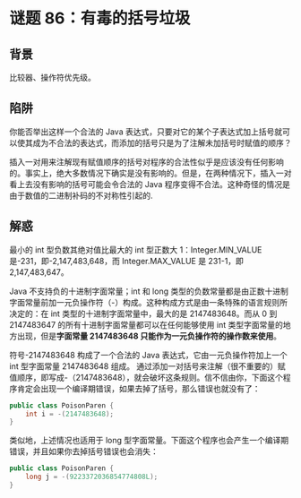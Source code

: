 # 谜题 86：有毒的括号垃圾

## 背景

比较器、操作符优先级。

## 陷阱

你能否举出这样一个合法的 Java 表达式，只要对它的某个子表达式加上括号就可以使其成为不合法的表达式，而添加的括号只是为了注解未加括号时赋值的顺序？  

插入一对用来注解现有赋值顺序的括号对程序的合法性似乎是应该没有任何影响的。事实上，绝大多数情况下确实是没有影响的。但是，在两种情况下，插入一对看上去没有影响的括号可能会令合法的 Java 程序变得不合法。这种奇怪的情况是由于数值的二进制补码的不对称性引起的.    

## 解惑

最小的 int 型负数其绝对值比最大的 int 型正数大 1：Integer.MIN_VALUE 是-231，即-2,147,483,648，而 Integer.MAX_VALUE 是 231-1，即 2,147,483,647。  

Java 不支持负的十进制字面常量；int 和 long 类型的负数常量都是由正数十进制字面常量前加一元负操作符（-）构成。这种构成方式是由一条特殊的语言规则所决定的：在 int 类型的十进制字面常量中，最大的是 2147483648。而从 0 到 2147483647 的所有十进制字面常量都可以在任何能够使用 int 类型字面常量的地方出现，但是**字面常量 2147483648 只能作为一元负操作符的操作数来使用**。  

符号-2147483648 构成了一个合法的 Java 表达式，它由一元负操作符加上一个 int 型字面常量 2147483648 组成。
通过添加一对括号来注解（很不重要的）赋值顺序，即写成-（2147483648），就会破坏这条规则。信不信由你，下面这个程序肯定会出现一个编译期错误，如果去掉了括号，那么错误也就没有了：  

```java
public class PoisonParen {
    int i = -(2147483648);
}
```

类似地，上述情况也适用于 long 型字面常量。下面这个程序也会产生一个编译期错误，并且如果你去掉括号错误也会消失：

```java
public class PoisonParen {
    long j = -(9223372036854774808L);
}  
```

